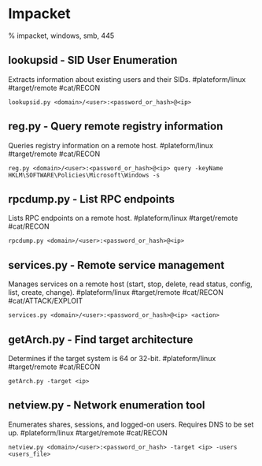 # Impacket

% impacket, windows, smb, 445

## lookupsid - SID User Enumeration
Extracts information about existing users and their SIDs.
#plateform/linux #target/remote #cat/RECON 

```
lookupsid.py <domain>/<user>:<password_or_hash>@<ip>
```

## reg.py - Query remote registry information
Queries registry information on a remote host.
#plateform/linux #target/remote #cat/RECON 
```
reg.py <domain>/<user>:<password_or_hash>@<ip> query -keyName HKLM\SOFTWARE\Policies\Microsoft\Windows -s
```

## rpcdump.py - List RPC endpoints
Lists RPC endpoints on a remote host.
#plateform/linux #target/remote #cat/RECON 
```
rpcdump.py <domain>/<user>:<password_or_hash>@<ip>
```

## services.py - Remote service management
Manages services on a remote host (start, stop, delete, read status, config, list, create, change).
#plateform/linux #target/remote #cat/RECON  #cat/ATTACK/EXPLOIT  
```
services.py <domain>/<user>:<password_or_hash>@<ip> <action>
``` 

## getArch.py - Find target architecture
Determines if the target system is 64 or 32-bit.
#plateform/linux #target/remote #cat/RECON 
```
getArch.py -target <ip>
```

## netview.py - Network enumeration tool
Enumerates shares, sessions, and logged-on users. Requires DNS to be set up.
#plateform/linux #target/remote #cat/RECON 
```
netview.py <domain>/<user>:<password_or_hash> -target <ip> -users <users_file>
```


